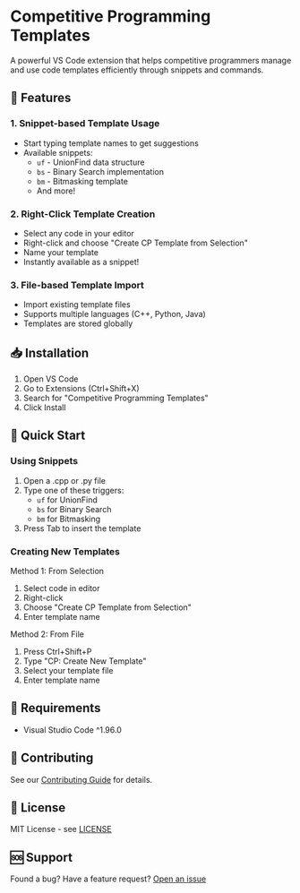 # Competitive Programming Templates

A powerful VS Code extension that helps competitive programmers manage and use code templates efficiently through snippets and commands.

## 🚀 Features

### 1. Snippet-based Template Usage
- Start typing template names to get suggestions
- Available snippets:
  - `uf` - UnionFind data structure
  - `bs` - Binary Search implementation
  - `bm` - Bitmasking template
  - And more!

### 2. Right-Click Template Creation
- Select any code in your editor
- Right-click and choose "Create CP Template from Selection"
- Name your template
- Instantly available as a snippet!

### 3. File-based Template Import
- Import existing template files
- Supports multiple languages (C++, Python, Java)
- Templates are stored globally

## 📥 Installation

1. Open VS Code
2. Go to Extensions (Ctrl+Shift+X)
3. Search for "Competitive Programming Templates"
4. Click Install

## 🎯 Quick Start

### Using Snippets
1. Open a .cpp or .py file
2. Type one of these triggers:
   - `uf` for UnionFind
   - `bs` for Binary Search
   - `bm` for Bitmasking
3. Press Tab to insert the template

### Creating New Templates
Method 1: From Selection
1. Select code in editor
2. Right-click
3. Choose "Create CP Template from Selection"
4. Enter template name

Method 2: From File
1. Press Ctrl+Shift+P
2. Type "CP: Create New Template"
3. Select your template file
4. Enter template name

## 🔧 Requirements
- Visual Studio Code ^1.96.0

## 🤝 Contributing
See our [Contributing Guide](CONTRIBUTING.md) for details.

## 📝 License
MIT License - see [LICENSE](LICENSE)

## 🆘 Support
Found a bug? Have a feature request? [Open an issue](https://github.com/DanielKinnito/competitive-templates/issues)